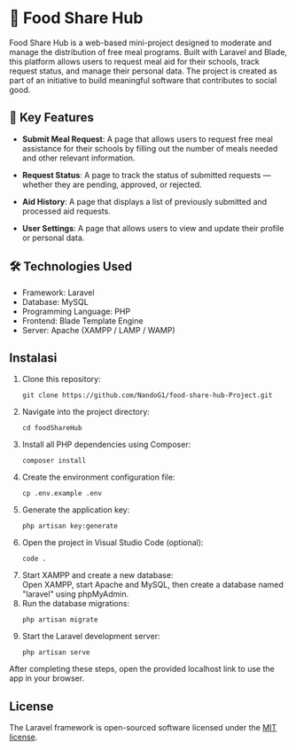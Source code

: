 # 🥗 Food Share Hub
Food Share Hub is a web-based mini-project designed to moderate and manage the distribution of free meal programs. Built with Laravel and Blade, this platform allows users to request meal aid for their schools, track request status, and manage their personal data. The project is created as part of an initiative to build meaningful software that contributes to social good.


## 🌟 Key Features
- **Submit Meal Request**: A page that allows users to request free meal assistance for their schools by filling out the number of meals needed and other relevant information.

- **Request Status**: A page to track the status of submitted requests — whether they are pending, approved, or rejected.

- **Aid History**: A page that displays a list of previously submitted and processed aid requests.

- **User Settings**: A page that allows users to view and update their profile or personal data.

## 🛠️ Technologies Used
- Framework: Laravel
- Database: MySQL
- Programming Language: PHP
- Frontend: Blade Template Engine
- Server: Apache (XAMPP / LAMP / WAMP)
  
## Instalasi
1. Clone this repository:  
   ```
   git clone https://github.com/NandoG1/food-share-hub-Project.git
   ```
2. Navigate into the project directory:
   ```
   cd foodShareHub
   ```
3. Install all PHP dependencies using Composer:
   ```
   composer install
   ```
4. Create the environment configuration file:
   ```
   cp .env.example .env
   ```
5. Generate the application key:  
   ```
   php artisan key:generate
   ```
6. Open the project in Visual Studio Code (optional):  
   ```
   code .
   ```
7. Start XAMPP and create a new database:  
   Open XAMPP, start Apache and MySQL, then create a database named "laravel" using phpMyAdmin.
8. Run the database migrations:  
   ```
   php artisan migrate
   ```
9. Start the Laravel development server:  
   ```
   php artisan serve
   ```
After completing these steps, open the provided localhost link to use the app in your browser.

## License

The Laravel framework is open-sourced software licensed under the [MIT license](https://opensource.org/licenses/MIT).
